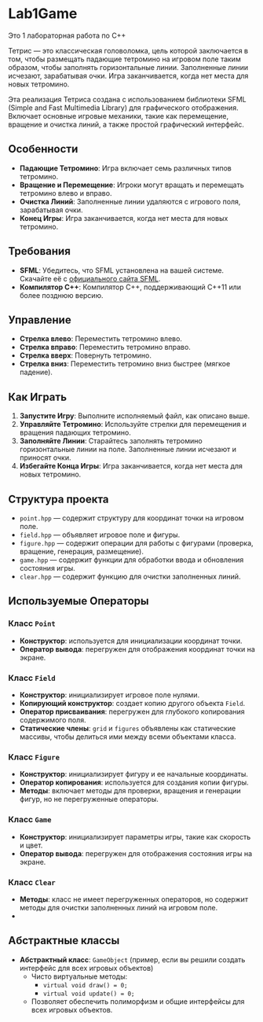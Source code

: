 # Lab1Game
Это 1 лабораторная работа по C++ 

Тетрис — это классическая головоломка, цель которой заключается в том, чтобы размещать падающие тетромино на игровом поле таким образом, чтобы заполнять горизонтальные линии. Заполненные линии исчезают, зарабатывая очки. Игра заканчивается, когда нет места для новых тетромино.

Эта реализация Тетриса создана с использованием библиотеки SFML (Simple and Fast Multimedia Library) для графического отображения. Включает основные игровые механики, такие как перемещение, вращение и очистка линий, а также простой графический интерфейс.

## Особенности

- **Падающие Тетромино**: Игра включает семь различных типов тетромино.
- **Вращение и Перемещение**: Игроки могут вращать и перемещать тетромино влево и вправо.
- **Очистка Линий**: Заполненные линии удаляются с игрового поля, зарабатывая очки.
- **Конец Игры**: Игра заканчивается, когда нет места для новых тетромино.

## Требования

- **SFML**: Убедитесь, что SFML установлена на вашей системе. Скачайте её с [официального сайта SFML](https://www.sfml-dev.org/download.php).
- **Компилятор C++**: Компилятор C++, поддерживающий C++11 или более позднюю версию.

## Управление

- **Стрелка влево**: Переместить тетромино влево.
- **Стрелка вправо**: Переместить тетромино вправо.
- **Стрелка вверх**: Повернуть тетромино.
- **Стрелка вниз**: Переместить тетромино вниз быстрее (мягкое падение).

## Как Играть

1. **Запустите Игру**: Выполните исполняемый файл, как описано выше.
2. **Управляйте Тетромино**: Используйте стрелки для перемещения и вращения падающих тетромино.
3. **Заполняйте Линии**: Старайтесь заполнять тетромино горизонтальные линии на поле. Заполненные линии исчезают и приносят очки.
4. **Избегайте Конца Игры**: Игра заканчивается, когда нет места для новых тетромино.

## Структура проекта

- `point.hpp` — содержит структуру для координат точки на игровом поле.
- `field.hpp` — объявляет игровое поле и фигуры.
- `figure.hpp` — содержит операции для работы с фигурами (проверка, вращение, генерация, размещение).
- `game.hpp` — содержит функции для обработки ввода и обновления состояния игры.
- `clear.hpp` — содержит функцию для очистки заполненных линий.

## Используемые Операторы

### Класс `Point`
- **Конструктор**: используется для инициализации координат точки.
- **Оператор вывода**: перегружен для отображения координат точки на экране.

### Класс `Field`
- **Конструктор**: инициализирует игровое поле нулями.
- **Копирующий конструктор**: создает копию другого объекта `Field`.
- **Оператор присваивания**: перегружен для глубокого копирования содержимого поля.
- **Статические члены**: `grid` и `figures` объявлены как статические массивы, чтобы делиться ими между всеми объектами класса.

### Класс `Figure`
- **Конструктор**: инициализирует фигуру и ее начальные координаты.
- **Оператор копирования**: используется для создания копии фигуры.
- **Методы**: включает методы для проверки, вращения и генерации фигур, но не перегруженные операторы.

### Класс `Game`
- **Конструктор**: инициализирует параметры игры, такие как скорость и цвет.
- **Оператор вывода**: перегружен для отображения состояния игры на экране.

### Класс `Clear`
- **Методы**: класс не имеет перегруженных операторов, но содержит методы для очистки заполненных линий на игровом поле.
- 
## Абстрактные классы
- **Абстрактный класс**: `GameObject` (пример, если вы решили создать интерфейс для всех игровых объектов)
  - Чисто виртуальные методы: 
    - `virtual void draw() = 0;`
    - `virtual void update() = 0;`
  - Позволяет обеспечить полиморфизм и общие интерфейсы для всех игровых объектов.
